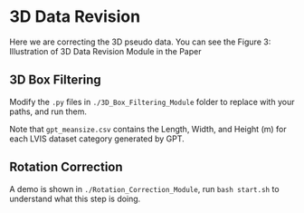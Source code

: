 # 3D Data Revision

Here we are correcting the 3D pseudo data. You can see the Figure 3: Illustration of 3D Data Revision Module in the Paper

## 3D Box Filtering

Modify the `.py` files in `./3D_Box_Filtering_Module` folder to replace with your paths, and run them.

Note that `gpt_meansize.csv` contains the Length, Width, and Height (m) for each LVIS dataset category generated by GPT.

## Rotation Correction

A demo is shown in `./Rotation_Correction_Module`, run `bash start.sh` to understand what this step is doing.